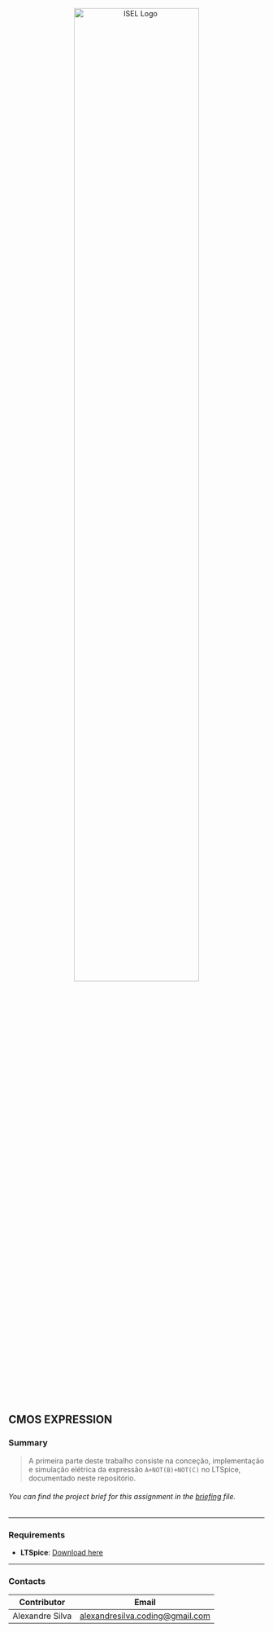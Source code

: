 <p align="center">
  <img src="https://www.isel.pt/sites/default/files/001_imagens_isel/Logotipos/logo_ISEL_principal_Branco.png" alt="ISEL Logo" width="70%">
</p>


## CMOS EXPRESSION 

### Summary
> A primeira parte deste trabalho consiste na conceção, implementação e simulação elétrica da expressão `A+NOT(B)+NOT(C)` no LTSpice, documentado neste repositório.
###### You can find the project brief for this assignment in the [briefing](docs/assignment.pdf) file.


---

### **Requirements**
- **LTSpice**: [Download here](https://www.analog.com/en/resources/design-tools-and-calculators/ltspice-simulator.html)

---

### Contacts

| Contributor        | Email                      |
|--------------------|----------------------------|
| Alexandre Silva    | alexandresilva.coding@gmail.com     |

